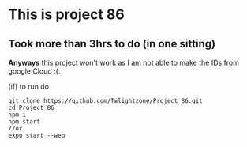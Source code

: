 # This is project 86
## Took more than 3hrs to do (in one sitting)
__Anyways__ this project won't work as I am not able to make the IDs from google Cloud :(.

(if) to run do 
```
git clone https://github.com/Twlightzone/Project_86.git
cd Project_86
npm i
npm start
//or
expo start --web
```
